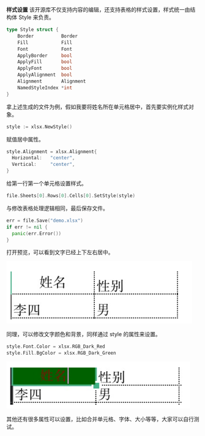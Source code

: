 **样式设置**
该开源库不仅支持内容的编辑，还支持表格的样式设置，样式统一由结构体 Style 来负责。

```go
type Style struct {
    Border          Border
    Fill            Fill
    Font            Font
    ApplyBorder     bool
    ApplyFill       bool
    ApplyFont       bool
    ApplyAlignment  bool
    Alignment       Alignment
    NamedStyleIndex *int
}
```


拿上述生成的文件为例，假如我要将姓名所在单元格居中，首先要实例化样式对象。

```go
style := xlsx.NewStyle()
```


赋值居中属性。

```go
style.Alignment = xlsx.Alignment{
  Horizontal:   "center",
  Vertical:     "center",
}
```

给第一行第一个单元格设置样式。

```go
file.Sheets[0].Rows[0].Cells[0].SetStyle(style)
```


与修改表格处理逻辑相同，最后保存文件。

```go
err = file.Save("demo.xlsx")
if err != nil {
  panic(err.Error())
}
```


打开预览，可以看到文字已经上下左右居中。

![image-20220613154138419](https://github.com/SZX-Power/GoDemo/blob/main/Go-excel/style-excel/readme.assets/image-20220613154138419.png)

同理，可以修改文字颜色和背景，同样通过 style 的属性来设置。

```go
style.Font.Color = xlsx.RGB_Dark_Red
style.Fill.BgColor = xlsx.RGB_Dark_Green
```


![image-20220613154151160](https://github.com/SZX-Power/GoDemo/blob/main/Go-excel/style-excel/readme.assets/image-20220613154151160.png)

其他还有很多属性可以设置，比如合并单元格、字体、大小等等，大家可以自行测试。

